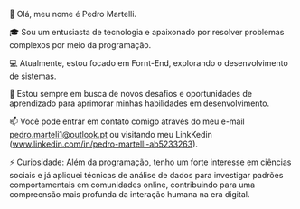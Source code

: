 👋 Olá, meu nome é Pedro Martelli.

🎓 Sou um entusiasta de tecnologia e apaixonado por resolver problemas complexos por meio da programação.

💻 Atualmente, estou focado em Fornt-End, explorando o desenvolvimento de sistemas.

🌱 Estou sempre em busca de novos desafios e oportunidades de aprendizado para aprimorar minhas habilidades em desenvolvimento.

📫 Você pode entrar em contato comigo através do meu e-mail pedro.marteli1@outlook.pt ou visitando meu LinkKedin (www.linkedin.com/in/pedro-martelli-ab5233263).

⚡ Curiosidade: Além da programação, tenho um forte interesse em ciências sociais e já apliquei técnicas de análise de dados para investigar padrões comportamentais em comunidades online, contribuindo para uma compreensão mais profunda da interação humana na era digital.


